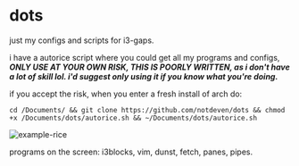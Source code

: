 # dots


just my configs and scripts for i3-gaps.

i have a autorice script where you could get all my programs and configs, ***ONLY USE AT YOUR OWN RISK, THIS IS POORLY WRITTEN, as i don't have a lot of skill lol. i'd suggest only using it if you know what you're doing.***

if you accept the risk, when you enter a fresh install of arch do:

```cd /Documents/ && git clone https://github.com/notdeven/dots && chmod +x /Documents/dots/autorice.sh && ~/Documents/dots/autorice.sh```


![example-rice](https://i.imgur.com/8VDXI9o.png)

programs on the screen:
i3blocks,
vim,
dunst,
fetch,
panes,
pipes.
